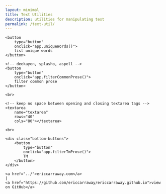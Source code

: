 ```yaml
---
layout: minimal
title: Text Utilities
description: utilities for manipulating text
permalink: /text-util/
---
```

<link rel="stylesheet" href="../assets/text-util/textUtil.css">

<div class="container">

    <button
        type="button"
        onclick="app.uniqueWords()">
        list unique words
    </button>

    <!-- deekayen, splasho, aspell -->
    <button
        type="button"
        onclick="app.filterCommonProse()">
        filter common prose
    </button>

    <br>

    <!-- keep no space between opening and closing textarea tags -->
    <textarea
        name="textarea"
        rows="40"
        cols="80"></textarea>

    <br>

    <div class="bottom-buttons">
        <button
            type="button"
            onclick="app.filterTmProse()">
            TM
        </button>
    </div>

    <a href="../">ericcarraway.com</a>
    |
    <a href="https://github.com/ericcarraway/ericcarraway.github.io">view on GitHub</a>
</div>  <!-- /.container -->

<script src="../assets/text-util/word-lists/prose/deekayen.js"></script>
<script src="../assets/text-util/word-lists/prose/splasho.js"></script>
<script src="../assets/text-util/word-lists/prose/aspell.js"></script>
<script src="../assets/text-util/word-lists/prose/motto.js"></script>

<script src="../assets/text-util/textUtil.js"></script>
<script src="../assets/text-util/domManip.js"></script>
<script src="../assets/text-util/app.js"></script>
